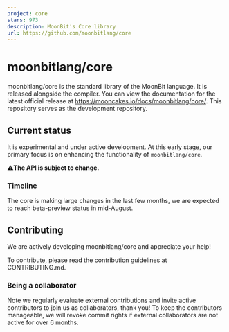 ```yaml
---
project: core
stars: 973
description: MoonBit's Core library
url: https://github.com/moonbitlang/core
---
```


moonbitlang/core
================

moonbitlang/core is the standard library of the MoonBit language. It is released alongside the compiler. You can view the documentation for the latest official release at https://mooncakes.io/docs/moonbitlang/core/. This repository serves as the development repository.

Current status
--------------

It is experimental and under active development. At this early stage, our primary focus is on enhancing the functionality of `moonbitlang/core`.

⚠️**The API is subject to change.**

### Timeline

The core is making large changes in the last few months, we are expected to reach beta-preview status in mid-August.

Contributing
------------

We are actively developing moonbitlang/core and appreciate your help!

To contribute, please read the contribution guidelines at CONTRIBUTING.md.

### Being a collaborator

Note we regularly evaluate external contributions and invite active contributors to join us as collaborators, thank you! To keep the contributors manageable, we will revoke commit rights if external collaborators are not active for over 6 months.
